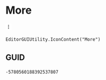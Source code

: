 # More
![](/img/More.png)

``` CSharp
EditorGUIUtility.IconContent("More")
```
## GUID
```
-5780560188392537807
```
